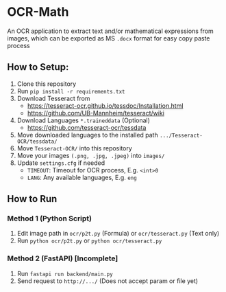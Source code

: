 # OCR-Math

An OCR application to extract text and/or mathematical expressions from images, which can be exported as MS `.docx` format for easy copy paste process

## How to Setup:
1. Clone this repository
2. Run `pip install -r requirements.txt`
3. Download Tesseract from
	- https://tesseract-ocr.github.io/tessdoc/Installation.html
	- https://github.com/UB-Mannheim/tesseract/wiki
4. Download Languages `*.traineddata` (Optional)
	- https://github.com/tesseract-ocr/tessdata
5. Move downloaded languages to the installed path `.../Tesseract-OCR/tessdata/`
6. Move `Tesseract-OCR/` into this repository
7. Move your images `(.png, .jpg, .jpeg)` into `images/`
8. Update `settings.cfg` if needed
	- `TIMEOUT`: Timeout for OCR process, E.g. `<int>0`
	- `LANG`: Any available languages, E.g. `eng`

## How to Run
### Method 1 (Python Script)
1. Edit image path in `ocr/p2t.py` (Formula) or `ocr/tesseract.py` (Text only)
2. Run `python ocr/p2t.py` or `python ocr/tesseract.py`

### Method 2 (FastAPI) [Incomplete]
1. Run `fastapi run backend/main.py`
2. Send request to `http://.../` (Does not accept param or file yet)
